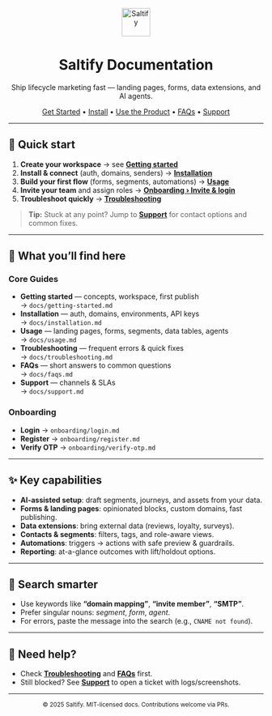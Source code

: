 <!-- README.md -->

<p align="center">
  <img src="assets/brand-logo.svg" alt="Saltify" height="56">
</p>

<h1 align="center">Saltify Documentation</h1>
<p align="center">
  Ship lifecycle marketing fast — landing pages, forms, data extensions, and AI agents.
</p>

<p align="center">
  <a href="docs/getting-started.md">Get Started</a> •
  <a href="docs/installation.md">Install</a> •
  <a href="docs/usage.md">Use the Product</a> •
  <a href="docs/faqs.md">FAQs</a> •
  <a href="docs/support.md">Support</a>
</p>

---

## 🚀 Quick start

1. **Create your workspace** → see **[Getting started](docs/getting-started.md)**  
2. **Install & connect** (auth, domains, senders) → **[Installation](docs/installation.md)**  
3. **Build your first flow** (forms, segments, automations) → **[Usage](docs/usage.md)**  
4. **Invite your team** and assign roles → **[Onboarding › Invite & login](onboarding/login.md)**  
5. **Troubleshoot quickly** → **[Troubleshooting](docs/troubleshooting.md)**

> **Tip:** Stuck at any point? Jump to **[Support](docs/support.md)** for contact options and common fixes.

---

## 🧭 What you’ll find here

### Core Guides
- **Getting started** — concepts, workspace, first publish  
  → `docs/getting-started.md`
- **Installation** — auth, domains, environments, API keys  
  → `docs/installation.md`
- **Usage** — landing pages, forms, segments, data tables, agents  
  → `docs/usage.md`
- **Troubleshooting** — frequent errors & quick fixes  
  → `docs/troubleshooting.md`
- **FAQs** — short answers to common questions  
  → `docs/faqs.md`
- **Support** — channels & SLAs  
  → `docs/support.md`

### Onboarding
- **Login** → `onboarding/login.md`  
- **Register** → `onboarding/register.md`  
- **Verify OTP** → `onboarding/verify-otp.md`

---

## ✨ Key capabilities

- **AI-assisted setup**: draft segments, journeys, and assets from your data.
- **Forms & landing pages**: opinionated blocks, custom domains, fast publishing.
- **Data extensions**: bring external data (reviews, loyalty, surveys).
- **Contacts & segments**: filters, tags, and role-aware views.
- **Automations**: triggers → actions with safe preview & guardrails.
- **Reporting**: at-a-glance outcomes with lift/holdout options.

---

## 🔎 Search smarter

- Use keywords like **“domain mapping”**, **“invite member”**, **“SMTP”**.  
- Prefer singular nouns: _segment_, _form_, _agent_.  
- For errors, paste the message into the search (e.g., `CNAME not found`).

---

## 🛟 Need help?

- Check **[Troubleshooting](docs/troubleshooting.md)** and **[FAQs](docs/faqs.md)** first.  
- Still blocked? See **[Support](docs/support.md)** to open a ticket with logs/screenshots.

---

<p align="center">
  <sub>© 2025 Saltify. MIT-licensed docs. Contributions welcome via PRs.</sub>
</p>

